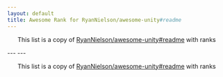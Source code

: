 ```yaml
---
layout: default
title: Awesome Rank for RyanNielson/awesome-unity#readme
---
```


<p align="center">
	This list is a copy of <a href="https://github.com/RyanNielson/awesome-unity#readme">RyanNielson/awesome-unity#readme</a> with ranks
</p>
---
---
<p align="center">
	This list is a copy of <a href="https://github.com/RyanNielson/awesome-unity#readme">RyanNielson/awesome-unity#readme</a> with ranks
</p>
